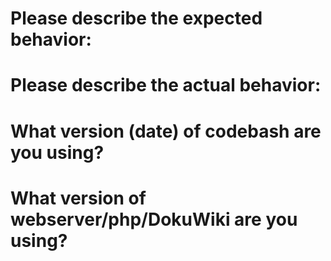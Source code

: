   # Please describe the expected behavior:



  # Please describe the actual behavior:



  # What version (date) of codebash are you using?



  # What version of webserver/php/DokuWiki are you using?
